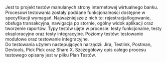 Jest to projekt testów manulanych strony internetowej wirtualnego banku. Procesowi testowania zostały poddane funkcjonalności dostępne w specyfikacji wymagań. Najważniejsze z nich to: rejestracja/logowanie, obsługa transakcyjna, nawigacja po stornie, ogólny widok aplikacji oraz tworzenie raportów. 
Typy testów ujęte w procesie: testy funkcjonalne, testy eksploracyjne oraz testy integracyjne. Poziomy testów: testowanie modułowe oraz testowanie integracyjne.  
Do testowania użyłem nastepujących narzędzi: Jira, Testlink, Postman, Devtools, Pick Pick oraz Share X. 
Szczegółowy opis całego procesu testowego opisany jest w pliku Plan Testów. 
